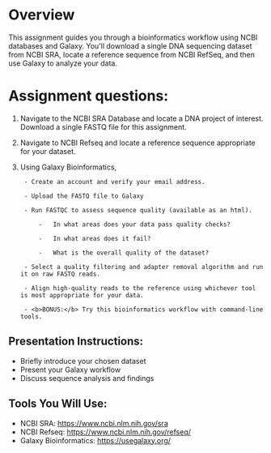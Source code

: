# Overview

This assignment guides you through a bioinformatics workflow using NCBI databases and Galaxy. You'll download a single DNA sequencing dataset from NCBI SRA, locate a reference sequence from NCBI RefSeq, and then use Galaxy to analyze your data.

# Assignment questions:

1) Navigate to the NCBI SRA Database and locate a DNA project of interest. Download a single FASTQ file for this assignment.
2) Navigate to NCBI Refseq and locate a reference sequence appropriate for your dataset.  
3) Using Galaxy Bioinformatics, 

        - Create an account and verify your email address. 

        - Upload the FASTQ file to Galaxy

        - Run FASTQC to assess sequence quality (available as an html).

            -   In what areas does your data pass quality checks?

            -   In what areas does it fail?

            -   What is the overall quality of the dataset?

        - Select a quality filtering and adapter removal algorithm and run it on raw FASTQ reads.

        - Align high-quality reads to the reference using whichever tool is most appropriate for your data.

        - <b>BONUS:</b> Try this bioinformatics workflow with command-line tools. 


## Presentation Instructions:
- Briefly introduce your chosen dataset
- Present your Galaxy workflow
- Discuss sequence analysis and findings

  
## Tools You Will Use:
- NCBI SRA: https://www.ncbi.nlm.nih.gov/sra
- NCBI Refseq: https://www.ncbi.nlm.nih.gov/refseq/
- Galaxy Bioinformatics: https://usegalaxy.org/

